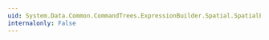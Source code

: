 ```yaml
---
uid: System.Data.Common.CommandTrees.ExpressionBuilder.Spatial.SpatialEdmFunctions.ExteriorRing(System.Data.Common.CommandTrees.DbExpression)
internalonly: False
---
```

